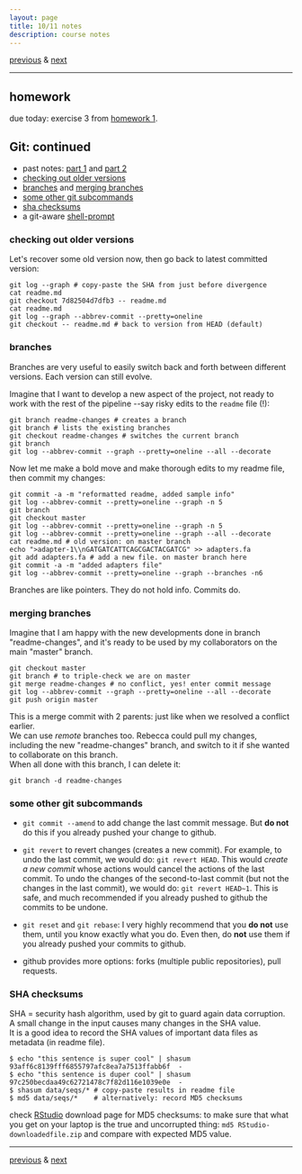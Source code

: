 ```yaml
---
layout: page
title: 10/11 notes
description: course notes
---
```

[previous](notes1006.html) & [next](notes1013.html)

---

## homework

due today: exercise 3 from [homework 1](https://github.com/UWMadison-computingtools/coursedata/tree/master/hw1-snaqTimeTests).

## Git: continued

- past notes: [part 1](notes0927.html) and [part 2](notes0929.html)
- [checking out older versions](#checking-out-older-versions)
- [branches](#branches) and [merging branches](#merging-branches)
- [some other git subcommands](#some-other-git-subcommands)
- [sha checksums](#sha-checksums)
- a git-aware [shell-prompt](notes1006.html#changing-your-shell-prompt)

### checking out older versions

Let's recover some old version now, then go back to latest committed version:

```shell
git log --graph # copy-paste the SHA from just before divergence
cat readme.md
git checkout 7d82504d7dfb3 -- readme.md
cat readme.md
git log --graph --abbrev-commit --pretty=oneline
git checkout -- readme.md # back to version from HEAD (default)
```

### branches

Branches are very useful to easily switch back and forth between different
versions. Each version can still evolve.

Imagine that I want to develop a new aspect of the project, not ready to
work with the rest of the pipeline --say risky edits to the `readme` file (!):

```shell
git branch readme-changes # creates a branch
git branch # lists the existing branches
git checkout readme-changes # switches the current branch
git branch
git log --abbrev-commit --graph --pretty=oneline --all --decorate
```

Now let me make a bold move and make thorough edits to my readme file,
then commit my changes:

```shell
git commit -a -m "reformatted readme, added sample info"
git log --abbrev-commit --pretty=oneline --graph -n 5
git branch
git checkout master
git log --abbrev-commit --pretty=oneline --graph -n 5
git log --abbrev-commit --pretty=oneline --graph --all --decorate
cat readme.md # old version: on master branch
echo ">adapter-1\\nGATGATCATTCAGCGACTACGATCG" >> adapters.fa
git add adapters.fa # add a new file. on master branch here
git commit -a -m "added adapters file"
git log --abbrev-commit --pretty=oneline --graph --branches -n6
```

Branches are like pointers. They do not hold info. Commits do.

### merging branches

Imagine that I am happy with the new developments done in branch "readme-changes",
and it's ready to be used by my collaborators on the main "master" branch.

```shell
git checkout master
git branch # to triple-check we are on master
git merge readme-changes # no conflict, yes! enter commit message
git log --abbrev-commit --graph --pretty=oneline --all --decorate
git push origin master
```

This is a merge commit with 2 parents:
just like when we resolved a conflict earlier.  
We can use *remote* branches too. Rebecca could pull my changes,
including the new "readme-changes" branch, and switch to it if she wanted
to collaborate on this branch.  
When all done with this branch, I can delete it:

```shell
git branch -d readme-changes
```

<!--
### remote branches

Now Rebecca creates a branch "new-methods" ...
but pull first: remember to pull often!

```shell
# Rebecca does this:
git pull origin master
git branch new-methods
git branch
git checkout new-methods
```
-->

### some other git subcommands

- `git commit --amend` to add change the last commit message.
  But **do not** do this if you already pushed your change to github.

- `git revert` to revert changes (creates a new commit).
  For example, to undo the last commit, we would do: `git revert HEAD`.
  This would *create a new commit* whose actions would cancel the
  actions of the last commit.
  To undo the changes of the second-to-last commit (but not the changes
  in the last commit), we would do: `git revert HEAD~1`.
  This is safe, and much recommended if you already pushed to github
  the commits to be undone.

- `git reset` and `git rebase`: I very highly recommend that you **do not**
  use them, until you know exactly what you do. Even then, do **not**
  use them if you already pushed your commits to github.

- github provides more options: forks (multiple public repositories),
  pull requests.

### SHA checksums

SHA = security hash algorithm,
used by git to guard again data corruption.  
A small change in the input causes many changes in the SHA value.  
It is a good idea to record the SHA values of important data files
as metadata (in readme file).

```shell
$ echo "this sentence is super cool" | shasum
93aff6c8139fff6855797afc8ea7a7513ffabb6f  -
$ echo "this sentence is duper cool" | shasum
97c250becdaa49c62721478c7f82d116e1039e0e  -
$ shasum data/seqs/* # copy-paste results in readme file
$ md5 data/seqs/*    # alternatively: record MD5 checksums
```

check [RStudio](https://www.rstudio.com/products/rstudio/download/)
download page for MD5 checksums: to make sure that what you get
on your laptop is the true and uncorrupted thing:
`md5 RStudio-downloadedfile.zip` and compare with expected MD5 value.

<!--
example algorithm: consider each pair of byte as an integer in 0-15,
add them all up, return their value modulo 16: hexadecimal code in 0-9a-f
-->

---
[previous](notes1006.html) & [next](notes1013.html)
